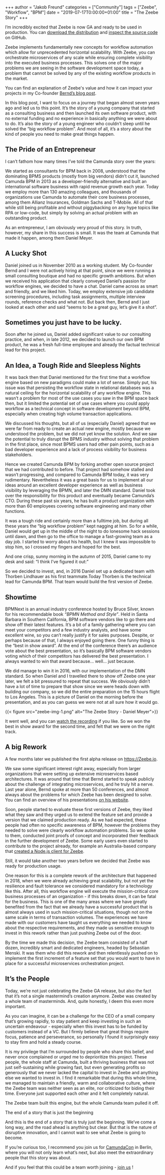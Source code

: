 +++
author = "Jakob Freund"
categories = ["Community"]
tags = ["Zeebe", "Workflow", "BPM"]
date = "2019-07-17T0:00:00+01:00"
title = "The Zeebe Story"
+++

I’m incredibly excited that Zeebe is now GA and ready to be used in production. You can [download the distribution](https://docs.zeebe.io/introduction/install.html) and [inspect the source code](https://github.com/zeebe-io/zeebe) on GitHub.

Zeebe implements fundamentally new concepts for workflow automation which allow for unprecedented horizontal scalability. With Zeebe, you can orchestrate microservices of any scale while ensuring complete visibility into the executed business processes. This solves one of the major problems we are seeing in the software development space today, a problem that cannot be solved by any of the existing workflow products in the market.

<!--more-->

You can find an explanation of Zeebe's value and how it can impact your projects in my Co-founder [Bernd’s blog post](https://medium.com/@berndruecker/45788a90d549).

In this blog post, I want to focus on a journey that began almost seven years ago and led us to this point. It’s the story of a young company that started as a consulting business and then launched its own software product, with no external funding and no experience in basically anything we were about to do. It’s also the story of a young engineer who couldn’t sleep until he solved the “big workflow problem”. And most of all, it’s a story about the kind of people you need to make great things happen.

## The Pride of an Entrepreneur

I can’t fathom how many times I’ve told the Camunda story over the years:

We started as consultants for BPM back in 2008, understood that the dominating BPMS products (mostly from big vendors) didn’t cut it, launched Camunda BPM in 2013 as a developer-friendly alternative and built an international software business with rapid revenue growth each year. Today we employ more than 130 amazing colleagues, and thousands of organizations use Camunda to automate their core business processes, among them Allianz Insurances, Goldman Sachs and T-Mobile. All of that while still being profitable and without piggybacking on any hype topics like RPA or low-code, but simply by solving an actual problem with an outstanding product.

As an entrepreneur, I am obviously very proud of this story. In truth, however, my share in this success is small. It was the team at Camunda that made it happen, among them Daniel Meyer.

## A Lucky Shot

Daniel joined us in November 2010 as a working student. My Co-founder Bernd and I were not actively hiring at that point, since we were running a small consulting boutique and had no specific growth ambitions. But when we received his application that clearly conveyed Daniel’s passion for workflow engines, we decided to have a chat. Daniel came across as smart and friendly, and we liked him. Today, we employ extensive job candidate screening procedures, including task assignments, multiple interview rounds, reference checks and what not. But back then, Bernd and I just looked at each other and said “seems to be a great guy, let’s give it a shot”.

## Sometimes you just have to be lucky.

Soon after he joined us, Daniel added significant value to our consulting practice, and when, in late 2012, we decided to launch our own BPM product, he was a fresh full-time employee and already the factual technical lead for this project.

## An Idea, a Tough Ride and Sleepless Nights

It was back then that Daniel mentioned for the first time that a workflow engine based on new paradigms could make a lot of sense. Simply put, his issue was that persisting the workflow state in relational databases was a natural ceiling for the horizontal scalability of any workflow engine. This wasn’t a problem for most of the use cases you saw in the BPM space back then, but it limited the potential set of use cases where you could apply workflow as a technical concept in software development beyond BPM, especially when creating high volume transaction applications.

We discussed his thoughts, but all of us (especially Daniel) agreed that we were far from ready to create an actual new engine, mostly because we understood the problem, but we did not yet know the solution. And we saw the potential to truly disrupt the BPMS industry without solving that problem in the first place, since most BPMS users had other pain points, such as a bad developer experience and a lack of process visibility for business stakeholders.

Hence we created Camunda BPM by forking another open source project that we had contributed to before. That project had  somehow stalled and wasn’t progressing, and compared to Camunda BPM today, it was very rudimentary. Nevertheless it was a great basis for us to implement all our ideas around an excellent developer experience as well as business visibility by leveraging the BPMN, and later the DMN standard. Daniel took over the responsibility for this product and eventually became Camunda’s CTO. During these past six years, he has built a product organization with more than 60 employees covering software engineering and many other functions.

It was a tough ride and certainly more than a fulltime job, but during all these years the “big workflow problem” kept nagging at him. So for a while, Daniel would get up in the middle of the night to do lonesome hack sessions until dawn, and then go to the office to manage a fast-growing team as a day job. I started to worry about his health, but I knew it was impossible to stop him, so I crossed my fingers and hoped for the best.

And one crisp, sunny morning in the autumn of 2015, Daniel came to my desk and said: “I think I’ve figured it out:”

So we decided to invest, and, in 2016 Daniel set up a dedicated team with Thorben Lindhauer as his first teammate.Today Thorben is the technical lead for Camunda BPM. That team would build the first version of Zeebe.

## Showtime

BPMNext is an annual industry conference hosted by Bruce Silver, known for his recommendable book <i>“BPMN Method and Style”</i>. Held in Santa Barbara in Southern California, BPM software vendors like to go there and show off their latest features. It’s a bit of a family gathering where you can meet your competitors and a few industry analysts, and have some excellent wine, so you can’t really justify it for sales purposes. Despite, or perhaps because of that, I always enjoyed going there. One funny thing is the “best in show award”. At the end of the conference there’s an audience vote about the best presentation, so it’s basically BPM software vendors voting which of their competitors has delivered the best presentation. I always wanted to win that award because... well... just because.

We did manage to win it in 2016, with our implementation of the DMN standard. So when Daniel and I travelled there to show off Zeebe one year later, we felt a bit pressured to repeat that success. We obviously didn’t have a lot of time to prepare that show since we were heads down with building our company, so we did the entire preparation on the 15 hours flight to Los Angeles. This is a picture of Daniel on the morning before the presentation, and as you can guess we were not at all sure how it would go.

{{< figure src="zeebe-img-1.png" alt="The Zeebe Story - Daniel Meyer">}}

It went well, and you can [watch the recording](https://www.youtube.com/watch?v=xlRGtAjpylc) if you like. So we won the best in show award for the second time, and felt that we were on the right track.

## A big Rework

A few months later we published the first alpha release on https://Zeebe.io.

We saw some significant interest right away, especially from larger organizations that were setting up extensive microservices based architectures. It was around that time that Bernd started to speak publicly about the challenge of integrating microservices, and he truly hit a nerve. Last year alone, Bernd spoke at more than 50 conferences, and almost always about the problems for which Zeebe has been designed to solve. You can find an overview of his presentations [on his website](https://berndruecker.io/).

Soon, people started to evaluate these first versions of Zeebe, they liked what they saw and they urged us to extend the feature set and provide a version that we claimed production ready. As we had expected, these people had often no specific awareness of BPM, however the problems they needed to solve were clearly workflow automation problems. So we spoke to them, conducted joint proofs of concept and incorporated their feedback in the further development of Zeebe. Some early users even started to contribute to the project already, for example an Australia-based company that [created a Node.js client for Zeebe](https://medium.com/@sitapati/node-js-client-for-zeebe-microservices-orchestration-engine-72287e4c7d94).

Still, it would take another two years before we decided that Zeebe was ready for production usage.

One reason for this is a complete rework of the architecture that happened in 2018, when we were already achieving great scalability, but not yet the resilience and fault tolerance we considered mandatory for a technology like this. After all, this workflow engine will execute the mission-critical core business processes of an organization - if this breaks down, it can be fatal for the business. This is one of the many areas where we have greatly benefited from the fact that we already have a successful product that is almost always used in such mission-critical situations, though not on the same scale in terms of transaction volumes. The experiences we have made with our customers have taught us everything we needed to know about the respective requirements, and they made us sensitive enough to invest in this rework rather than just pushing Zeebe out of the door.

By the time we made this decision, the Zeebe team consisted of a half dozen, incredibly smart and dedicated engineers, headed by Sebastian Menski. It was them who did this rework and then relentlessly pushed on to implement the first increment of a feature set that you would want to have in place for a successful microservices orchestration project.

## It’s the People

Today, we’re not just celebrating the Zeebe GA release, but also the fact that it’s not a single mastermind’s creation anymore. Zeebe was created by a whole team of masterminds. And, quite honestly, I deem this even more important.

As you can imagine, it can be a challenge for the CEO of a small company that’s growing rapidly, to stay patient and keep investing in such an uncertain endeavour - especially when this invest has to be funded by customers instead of a VC. But I firmly believe that great things require focus, patience and perseverance, so personally I found it surprisingly easy to stay firm and hold a steady course.

It is my privilege that I’m surrounded by people who share this belief, and never once complained or urged me to deprioritize this project. These people, the whole staff at Camunda, built a thriving business that was not just self-sustaining while growing fast, but even generating profits so generously that we never lacked the capital to invest in Zeebe and anything else we wanted to invest in.
I find it remarkable that during this whole time, we managed to maintain a friendly, warm and collaborative culture, where the Zeebe team was neither seen as an elite, nor criticized for biding their time. Everyone just supported each other and it felt completely natural.

The Zeebe team built this engine, but the whole Camunda team pulled it off.

The end of a story that is just the beginning

And this is the end of a story that is truly just the beginning. We’ve come a long way, and the road ahead is anything but clear. But that is the nature of disruptive innovation, and I cannot wait to see what Zeebe is going to become.

If you’re curious too, I recommend you join us for [CamundaCon](https://www.camundacon.com/) in Berlin, where you will not only learn what’s next, but also meet the extraordinary people that this story was about.

And if you feel that this could be a team worth joining - [join us](https://camunda.com/de/career/) !
